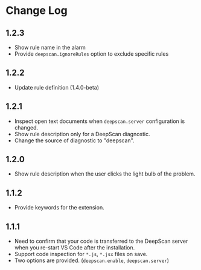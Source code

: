 # Change Log

## 1.2.3

- Show rule name in the alarm
- Provide `deepscan.ignoreRules` option to exclude specific rules

## 1.2.2

- Update rule definition (1.4.0-beta)

## 1.2.1

- Inspect open text documents when `deepscan.server` configuration is changed.
- Show rule description only for a DeepScan diagnostic.
- Change the source of diagnostic to "deepscan".

## 1.2.0

- Show rule description when the user clicks the light bulb of the problem.

## 1.1.2

- Provide keywords for the extension.

## 1.1.1

- Need to confirm that your code is transferred to the DeepScan server when you re-start VS Code after the installation.
- Support code inspection for `*.js`, `*.jsx` files on save.
- Two options are provided. (`deepscan.enable`, `deepscan.server`)
